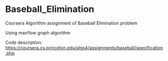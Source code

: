 # Baseball_Elimination
Coursera Algorithm assignment of Baseball Elimination problem

Using maxflow graph algorithm

Code description: https://coursera.cs.princeton.edu/algs4/assignments/baseball/specification.php
